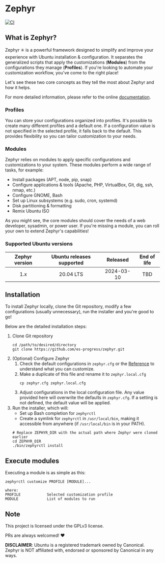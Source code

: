 # Zephyr

[![CI](https://github.com/es-progress/zephyr/actions/workflows/main.yml/badge.svg)](https://github.com/es-progress/zephyr/actions/workflows/main.yml)

## What is Zephyr?

Zephyr :eight_spoked_asterisk: is a powerful framework designed to simplify and improve your experience with Ubuntu installation & configuration.
It separates the generalized scripts that apply the customizations (**Modules**) from the configurations they manage (**Profiles**).
If you're looking to automate your customization workflow, you've come to the right place!

Let's see these two core concepts as they tell the most about Zephyr and how it helps.

For more detailed information, please refer to the online [documentation](https://zephyr.es-progress.hu/).

### Profiles

You can store your configurations organized into profiles.
It's possible to create many different profiles and a default one.
If a configuration value is not specified in the selected profile, it falls back to the default.
This provides flexibility so you can tailor customization to your needs.

### Modules

Zephyr relies on modules to apply specific configurations and customizations to your system.
These modules perform a wide range of tasks, for example:

- Install packages (APT, node, pip, snap)
- Configure applications & tools (Apache, PHP, VirtualBox, Git, dig, ssh, nmap, etc.)
- Configure GNOME, Bash
- Set up Linux subsystems (e.g. sudo, cron, systemd)
- Disk partitioning & formatting
- Remix Ubuntu ISO

As you might see, the core modules should cover the needs of a web developer, sysadmin, or power user.
If you're missing a module, you can roll your own to extend Zephyr's capabilities!

### Supported Ubuntu versions

| Zephyr version | Ubuntu releases supported |  Released  | End of life |
| :------------: | :-----------------------: | :--------: | :---------: |
|      1.x       |         20.04 LTS         | 2024-03-10 |     TBD     |

## Installation

To install Zephyr locally, clone the Git repository, modify a few configurations (usually unnecessary), run the installer and you're good to go!

Below are the detailed installation steps:

1. Clone Git repository
    ```
    cd /path/to/desired/directory
    git clone https://github.com/es-progress/zephyr.git
    ```
1. (Optional) Configure Zephyr
    1. Check the default configurations in `zephyr.cfg` or the [Reference](https://zephyr.es-progress.hu/reference/configs/) to understand what you can customize.
    1. Make a duplicate of this file and rename it to `zephyr.local.cfg`
        ```
        cp zephyr.cfg zephyr.local.cfg
        ```
    1. Adjust configurations in the local configuration file. Any value provided here will overwrite the defaults in `zephyr.cfg`. If a setting is not defined, the default value will be applied.
1. Run the installer, which will:
    - Set up Bash completion for `zephyrctl`
    - Create a symlink for `zephyrctl` in `/usr/local/bin`, making it accessible from anywhere (if `/usr/local/bin` is in your PATH).
    ```
    # Replace ZEPHYR_DIR with the actual path where Zephyr were cloned earlier
    cd ZEPHYR_DIR
    ./bin/zephyrctl install
    ```

## Execute modules

Executing a module is as simple as this:

```
zephyrctl customize PROFILE [MODULE]...

where:
PROFILE            Selected customization profile
MODULE             List of modules to run
```

## Note

This project is licensed under the GPLv3 license.

PRs are always welcomed! :heart:

**DISCLAIMER**:
Ubuntu is a registered trademark owned by Canonical. Zephyr is NOT affiliated with, endorsed or sponsored by Canonical in any ways.
